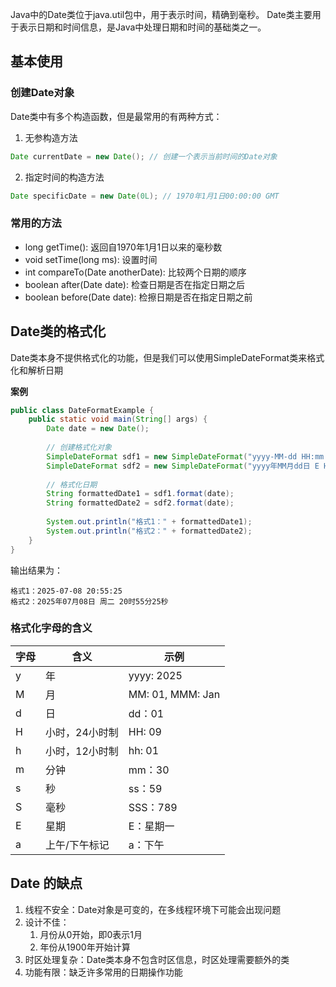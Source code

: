 Java中的Date类位于java.util包中，用于表示时间，精确到毫秒。
Date类主要用于表示日期和时间信息，是Java中处理日期和时间的基础类之一。

## 基本使用

### 创建Date对象

Date类中有多个构造函数，但是最常用的有两种方式：

1. 无参构造方法

```java
Date currentDate = new Date(); // 创建一个表示当前时间的Date对象
```

2. 指定时间的构造方法

```java
Date specificDate = new Date(0L); // 1970年1月1日00:00:00 GMT
```

### 常用的方法

- long getTime(): 返回自1970年1月1日以来的毫秒数
- void setTime(long ms): 设置时间
- int compareTo(Date anotherDate): 比较两个日期的顺序
- boolean after(Date date): 检查日期是否在指定日期之后
- boolean before(Date date): 检擦日期是否在指定日期之前

## Date类的格式化

Date类本身不提供格式化的功能，但是我们可以使用SimpleDateFormat类来格式化和解析日期

**案例**

```java
public class DateFormatExample {  
    public static void main(String[] args) {  
        Date date = new Date();  
  
        // 创建格式化对象  
        SimpleDateFormat sdf1 = new SimpleDateFormat("yyyy-MM-dd HH:mm:ss");  
        SimpleDateFormat sdf2 = new SimpleDateFormat("yyyy年MM月dd日 E HH时mm分ss秒");  
  
        // 格式化日期  
        String formattedDate1 = sdf1.format(date);  
        String formattedDate2 = sdf2.format(date);  
  
        System.out.println("格式1：" + formattedDate1);  
        System.out.println("格式2：" + formattedDate2);  
    }  
}
```

输出结果为：

```text
格式1：2025-07-08 20:55:25
格式2：2025年07月08日 周二 20时55分25秒
```

### 格式化字母的含义


| 字母  | 含义       | 示例               |
| --- | -------- | ---------------- |
| y   | 年        | yyyy: 2025       |
| M   | 月        | MM: 01, MMM: Jan |
| d   | 日        | dd：01            |
| H   | 小时，24小时制 | HH: 09           |
| h   | 小时，12小时制 | hh: 01           |
| m   | 分钟       | mm：30            |
| s   | 秒        | ss：59            |
| S   | 毫秒       | SSS：789          |
| E   | 星期       | E：星期一            |
| a   | 上午/下午标记  | a：下午             |

## Date 的缺点

1. 线程不安全：Date对象是可变的，在多线程环境下可能会出现问题
2. 设计不佳：
	1. 月份从0开始，即0表示1月
	2. 年份从1900年开始计算
3. 时区处理复杂：Date类本身不包含时区信息，时区处理需要额外的类
4. 功能有限：缺乏许多常用的日期操作功能
